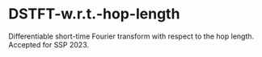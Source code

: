# DSTFT-w.r.t.-hop-length
Differentiable short-time Fourier transform with respect to the hop length. Accepted for SSP 2023.
